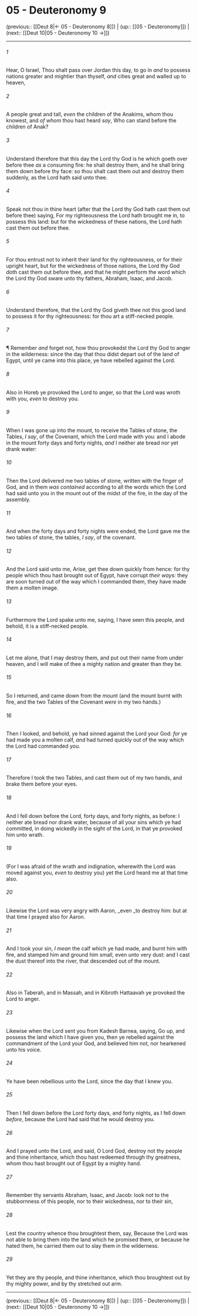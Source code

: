 # 05 - Deuteronomy 9

(previous:: [[Deut 8|← 05 - Deuteronomy 8]]) | (up:: [[05 - Deuteronomy]]) | (next:: [[Deut 10|05 - Deuteronomy 10 →]])

***


###### 1 
Hear, O Israel, Thou shalt pass over Jordan this day, to go in _and_ to possess nations greater and mightier than thyself, _and_ cities great and walled up to heaven, 

###### 2 
A people great and tall, _even_ the children of the Anakims, whom thou knowest, and _of whom_ thou hast heard _say_, Who can stand before the children of Anak? 

###### 3 
Understand therefore that this day the Lord thy God is he which goeth over before thee _as_ a consuming fire: he shall destroy them, and he shall bring them down before thy face: so thou shalt cast them out and destroy them suddenly, as the Lord hath said unto thee. 

###### 4 
Speak not thou in thine heart (after that the Lord thy God hath cast them out before thee) saying, For my righteousness the Lord hath brought me in, to possess this land: but for the wickedness of these nations, the Lord hath cast them out before thee. 

###### 5 
For thou entrust not to inherit their land for thy righteousness, or for their upright heart, but for the wickedness of those nations, the Lord thy God doth cast them out before thee, and that he might perform the word which the Lord thy God sware unto thy fathers, Abraham, Isaac, and Jacob. 

###### 6 
Understand therefore, that the Lord thy God giveth thee not this good land to possess it for thy righteousness: for thou art a stiff-necked people. 

###### 7 
¶ Remember _and_ forget not, how thou provokedst the Lord thy God to anger in the wilderness: since the day that thou didst depart out of the land of Egypt, until ye came into this place, ye have rebelled against the Lord. 

###### 8 
Also in Horeb ye provoked the Lord to anger, so that the Lord was wroth with you, _even_ to destroy you. 

###### 9 
When I was gone up into the mount, to receive the Tables of stone, the Tables, _I say_, of the Covenant, which the Lord made with you: and I abode in the mount forty days and forty nights, _and_ I neither ate bread nor yet drank water: 

###### 10 
Then the Lord delivered me two tables of stone, written with the finger of God, and in them _was contained_ according to all the words which the Lord had said unto you in the mount out of the midst of the fire, in the day of the assembly. 

###### 11 
And when the forty days and forty nights were ended, the Lord gave me the two tables of stone, the tables, _I say_, of the covenant. 

###### 12 
And the Lord said unto me, Arise, get thee down quickly from hence: for thy people which thou hast brought out of Egypt, have corrupt _their ways:_ they are soon turned out of the way which I commanded them, they have made them a molten image. 

###### 13 
Furthermore the Lord spake unto me, saying, I have seen this people, and behold, it is a stiff-necked people. 

###### 14 
Let me alone, that I may destroy them, and put out their name from under heaven, and I will make of thee a mighty nation and greater than they be. 

###### 15 
So I returned, and came down from the mount (and the mount burnt with fire, and the two Tables of the Covenant _were_ in my two hands.) 

###### 16 
Then I looked, and behold, ye had sinned against the Lord your God: _for_ ye had made you a molten calf, _and_ had turned quickly out of the way which the Lord had commanded you. 

###### 17 
Therefore I took the two Tables, and cast them out of my two hands, and brake them before your eyes. 

###### 18 
And I fell down before the Lord, forty days, and forty nights, as before: I neither ate bread nor drank water, because of all your sins which ye had committed, in doing wickedly in the sight of the Lord, in that ye provoked him unto wrath. 

###### 19 
(For I was afraid of the wrath and indignation, wherewith the Lord was moved against you, _even_ to destroy you) yet the Lord heard me at that time also. 

###### 20 
Likewise the Lord was very angry with Aaron, _even _to destroy him: but at that time I prayed also for Aaron. 

###### 21 
And I took your sin, _I mean_ the calf which ye had made, and burnt him with fire, and stamped him and ground him small, even unto very dust: and I cast the dust thereof into the river, that descended out of the mount. 

###### 22 
Also in Taberah, and in Massah, and in Kibroth Hattaavah ye provoked the Lord to anger. 

###### 23 
Likewise when the Lord sent you from Kadesh Barnea, saying, Go up, and possess the land which I have given you, then ye rebelled against the commandment of the Lord your God, and believed him not, nor hearkened unto his voice. 

###### 24 
Ye have been rebellious unto the Lord, since the day that I knew you. 

###### 25 
Then I fell down before the Lord forty days, and forty nights, as I fell down _before_, because the Lord had said that he would destroy you. 

###### 26 
And I prayed unto the Lord, and said, O Lord God, destroy not thy people and thine inheritance, which thou hast redeemed through thy greatness, whom thou hast brought out of Egypt by a mighty hand. 

###### 27 
Remember thy servants Abraham, Isaac, and Jacob: look not to the stubbornness of this people, nor to their wickedness, nor to their sin, 

###### 28 
Lest the country whence thou broughtest them, say, Because the Lord was not able to bring them into the land which he promised them, or because he hated them, he carried them out to slay them in the wilderness. 

###### 29 
Yet they are thy people, and thine inheritance, which thou broughtest out by thy mighty power, and by thy stretched out arm.

***

(previous:: [[Deut 8|← 05 - Deuteronomy 8]]) | (up:: [[05 - Deuteronomy]]) | (next:: [[Deut 10|05 - Deuteronomy 10 →]])
